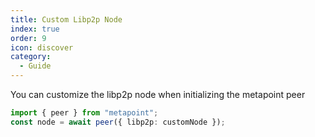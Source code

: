 ```yaml
---
title: Custom Libp2p Node
index: true
order: 9
icon: discover
category:
  - Guide
---
```


You can customize the libp2p node when initializing the metapoint peer

```ts {2}
import { peer } from "metapoint";
const node = await peer({ libp2p: customNode });
```
